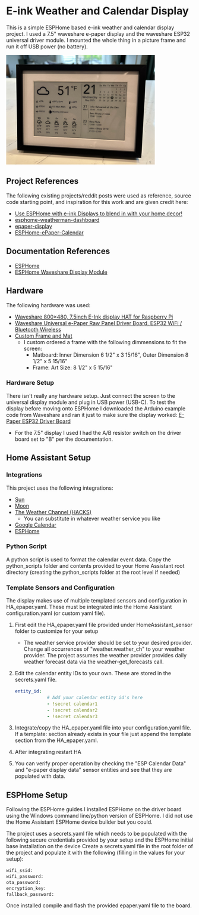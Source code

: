 # E-ink Weather and Calendar Display

This is a simple ESPHome based e-ink weather and calendar display project. I used a 7.5" waveshare e-paper display and the waveshare ESP32 universal driver module. I mounted the whole thing in a picture frame and run it off USB power (no battery).

<img src="./images/complete_frame.JPEG" alt="Complete Frame" width="400"/>

## Project References

The following existing projects/reddit posts were used as reference, source code starting point, and inspiration for this work and are given credit here:

- [Use ESPHome with e-ink Displays to blend in with your home decor!](https://community.home-assistant.io/t/use-esphome-with-e-ink-displays-to-blend-in-with-your-home-decor/435428)
- [esphome-weatherman-dashboard](https://github.com/Madelena/esphome-weatherman-dashboard)
- [epaper-display](https://github.com/jeroen85/epaper-display)
- [ESPHome-ePaper-Calendar](https://github.com/paviro/ESPHome-ePaper-Calendar/tree/main)

## Documentation References

- [ESPHome](https://esphome.io/)
- [ESPHome Waveshare Display Module](https://esphome.io/components/display/waveshare_epaper.html)

## Hardware

The following hardware was used:

- [Waveshare 800×480, 7.5inch E-Ink display HAT for Raspberry Pi](https://www.waveshare.com/product/displays/e-paper/epaper-1/7.5inch-e-paper-hat.htm?___SID=U)
- [Waveshare Universal e-Paper Raw Panel Driver Board, ESP32 WiFi / Bluetooth Wireless](https://www.waveshare.com/product/displays/e-paper/driver-boards/e-paper-esp32-driver-board.htm)
- [Custom Frame and Mat](https://www.frameiteasy.com/)
  - I custom ordered a frame with the following dimmensions to fit the screen:
    - Matboard: Inner Dimension 6 1/2" x 3 15/16", Outer Dimension 8 1/2" x 5 15/16"
    - Frame: Art Size: 8 1/2" x 5 15/16"

### Hardware Setup

There isn't really any hardware setup. Just connect the screen to the universal display module and plug in USB power (USB-C). To test the display before moving onto ESPHome I downloaded the Arduino example code from Waveshare and ran it just to make sure the display worked: [E-Paper ESP32 Driver Board](https://www.waveshare.com/wiki/E-Paper_ESP32_Driver_Board)

- For the 7.5" display I used I had the A/B resistor switch on the driver board set to "B" per the documentation. 

## Home Assistant Setup

### Integrations

This project uses the following integrations:

- [Sun](https://www.home-assistant.io/integrations/sun)
- [Moon](https://www.home-assistant.io/integrations/moon)
- [The Weather Channel (HACKS)](https://github.com/jaydeethree/Home-Assistant-weatherdotcom)
  - You can substitute in whatever weather service you like
- [Google Calendar](https://www.home-assistant.io/integrations/google)
- [ESPHome](https://www.home-assistant.io/integrations/esphome)

### Python Script

A python script is used to format the calendar event data. Copy the python_scripts folder and contents provided to your Home Assistant root directory (creating the python_scripts folder at the root level if needed)

### Template Sensors and Configuration

The display makes use of multiple templated sensors and configuration in HA_epaper.yaml. These must be integrated into the Home Assistant configuration.yaml (or custom yaml file).

1. First edit the HA_epaper.yaml file provided under HomeAssistant_sensor folder to customize for your setup
    - The weather service provider should be set to your desired provider. Change all occurrences of "weather.weather_ch" to your weather provider. The project assumes the weather provider provides daily weather forecast data via the weather-get_forecasts call.
2. Edit the calendar entity IDs to your own. These are stored in the secrets.yaml file.

    ```yaml
    entity_id:
                # Add your calendar entity id's here
                - !secret calendar1
                - !secret calendar2
                - !secret calendar3
    ```

3. Integrate/copy the HA_epaper.yaml file into your configuration.yaml file. If a template: section already exists in your file just append the template section from the HA_epaper.yaml.
4. After integrating restart HA
5. You can verify proper operation by checking the "ESP Calendar Data" and "e-paper display data" sensor entities and see that they are populated with data.

## ESPHome Setup

Following the ESPHome guides I installed ESPHome on the driver board using the Windows command line/python version of ESPHome. I did not use the Home Assistant ESPHome device builder but you could.

The project uses a secrets.yaml file which needs to be populated with the following secure credentials provided by your setup and the ESPHome initial base installation on the device Create a secrets.yaml file in the root folder of the project and populate it with the following (filling in the values for your setup):

```
wifi_ssid: 
wifi_password:
ota_password: 
encryption_key: 
fallback_password: 
```

Once installed compile and flash the provided epaper.yaml file to the board.